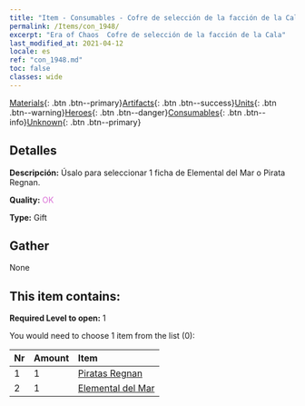 ```yaml
---
title: "Item - Consumables - Cofre de selección de la facción de la Cala"
permalink: /Items/con_1948/
excerpt: "Era of Chaos  Cofre de selección de la facción de la Cala"
last_modified_at: 2021-04-12
locale: es
ref: "con_1948.md"
toc: false
classes: wide
---
```

 [Materials](/es/Items/){: .btn .btn--primary}[Artifacts](/es/Items/Artifacts/){: .btn .btn--success}[Units](/es/Items/Units/){: .btn .btn--warning}[Heroes](/es/Items/Heroes/){: .btn .btn--danger}[Consumables](/es/Items/Consumables/){: .btn .btn--info}[Unknown](/es/Items/Unknown/){: .btn .btn--primary}

## Detalles
 **Descripción:** Úsalo para seleccionar 1 ficha de Elemental del Mar o Pirata Regnan.

 **Quality:** <span style="color: #DA70D6">OK</span>

 **Type:** Gift

## Gather

  None

## This item contains:

 **Required Level to open:** 1

 You would need to choose 1 item from the list (0):

  | Nr | Amount |     Item    |
  |:---|:-------|:------------|
  | 1 | 1 | [Piratas Regnan](/es/Items/unt_273/) | 
  | 2 | 1 | [Elemental del Mar](/es/Items/unt_275/) | 
